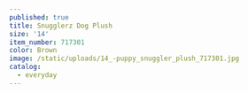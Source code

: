 ```yaml
---
published: true
title: Snugglerz Dog Plush
size: '14'
item_number: 717301
color: Brown
image: /static/uploads/14_-puppy_snuggler_plush_717301.jpg
catalog:
  - everyday
---
```


